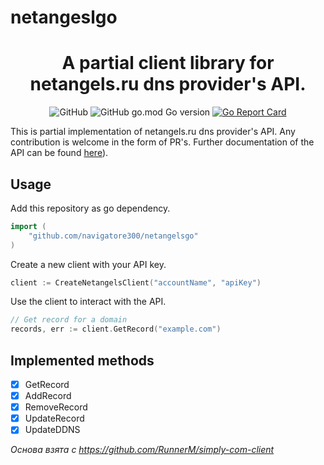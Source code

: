 # netangeslgo
<div align="center">

# A partial client library for netangels.ru dns provider's API.

![GitHub](https://img.shields.io/github/license/runnerm/simply-com-client) ![GitHub go.mod Go version](https://img.shields.io/github/go-mod/go-version/runnerm/simply-com-client) 
	[![Go Report Card](https://goreportcard.com/badge/github.com/runnerm/simply-com-client)](https://goreportcard.com/report/github.com/runnerm/simply-com-client)
</div>

This is partial implementation of netangels.ru dns provider's API. Any contribution is welcome in the 
form of PR's. Further documentation of the API can be found [here](https://api.netangels.ru/modules/gateway_api.api.dns.records/)).

## Usage 
Add this repository as go dependency.

``` go
import (
	"github.com/navigatore300/netangelsgo"
)
```
Create a new client with your API key.
``` go
client := CreateNetangelsClient("accountName", "apiKey")
```
Use the client to interact with the API.
``` go
// Get record for a domain
records, err := client.GetRecord("example.com")
```

## Implemented methods
- [x] GetRecord
- [x] AddRecord
- [x] RemoveRecord
- [x] UpdateRecord
- [x] UpdateDDNS

*Основа взята с https://github.com/RunnerM/simply-com-client*
